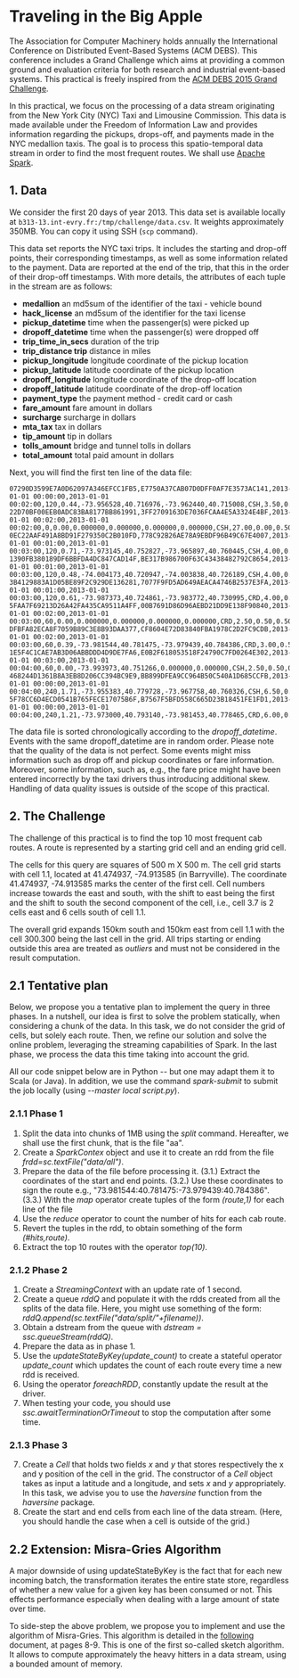 # Traveling in the Big Apple

The Association for Computer Machinery holds annually the International Conference on Distributed Event-Based Systems (ACM DEBS).
This conference includes a Grand Challenge which aims at providing a common ground and evaluation criteria for both research and industrial event-based systems.
This practical is freely inspired from the [ACM DEBS 2015 Grand Challenge](http://www.debs2015.org/call-grand-challenge.html).

In this practical, we focus on the processing of a data stream originating from the New York City (NYC) Taxi and Limousine Commission.
This data is made available under the Freedom of Information Law and provides information regarding the pickups, drops-off, and payments made in the NYC medallion taxis.
The goal is to process this spatio-temporal data stream in order to find the most frequent routes.
We shall use [Apache Spark](http://spark.apache.org).

## 1. Data

We consider the first 20 days of year 2013.
This data set is available locally at `b313-13.int-evry.fr:/tmp/challenge/data.csv`.
It weights approximately 350MB.
You can copy it using SSH (`scp` command).

This data set reports the NYC taxi trips.
It includes the starting and drop-off points, their corresponding timestamps, as well as some information related to the payment.
Data are reported at the end of the trip, that this in the order of their drop-off timestamps.
With more details, the attributes of each tuple in the stream are as follows:

* **medallion**	an md5sum of the identifier of the taxi - vehicle bound
* **hack_license**	an md5sum of the identifier for the taxi license
* **pickup_datetime**	time when the passenger(s) were picked up
* **dropoff_datetime**	time when the passenger(s) were dropped off
* **trip_time_in_secs**	duration of the trip
* **trip_distance	trip** distance in miles
* **pickup_longitude**	longitude coordinate of the pickup location
* **pickup_latitude**	latitude coordinate of the pickup location
* **dropoff_longitude**	longitude coordinate of the drop-off location
* **dropoff_latitude**	latitude coordinate of the drop-off location
* **payment_type**	the payment method - credit card or cash
* **fare_amount**	fare amount in dollars
* **surcharge**	surcharge in dollars
* **mta_tax**	tax in dollars
* **tip_amount**	tip in dollars
* **tolls_amount**	bridge and tunnel tolls in dollars
* **total_amount**	total paid amount in dollars

Next, you will find the first ten line of the data file:

	07290D3599E7A0D62097A346EFCC1FB5,E7750A37CAB07D0DFF0AF7E3573AC141,2013-01-01 00:00:00,2013-01-01 00:02:00,120,0.44,-73.956528,40.716976,-73.962440,40.715008,CSH,3.50,0.50,0.50,0.00,0.00,4.50
	22D70BF00EEB0ADC83BA8177BB861991,3FF2709163DE7036FCAA4E5A3324E4BF,2013-01-01 00:02:00,2013-01-01 00:02:00,0,0.00,0.000000,0.000000,0.000000,0.000000,CSH,27.00,0.00,0.50,0.00,0.00,27.50
	0EC22AAF491A8BD91F279350C2B010FD,778C92B26AE78A9EBDF96B49C67E4007,2013-01-01 00:01:00,2013-01-01 00:03:00,120,0.71,-73.973145,40.752827,-73.965897,40.760445,CSH,4.00,0.50,0.50,0.00,0.00,5.00
	1390FB380189DF6BBFDA4DC847CAD14F,BE317B986700F63C43438482792C8654,2013-01-01 00:01:00,2013-01-01 00:03:00,120,0.48,-74.004173,40.720947,-74.003838,40.726189,CSH,4.00,0.50,0.50,0.00,0.00,5.00
	3B4129883A1D05BE89F2C929DE136281,7077F9FD5AD649AEACA4746B2537E3FA,2013-01-01 00:01:00,2013-01-01 00:03:00,120,0.61,-73.987373,40.724861,-73.983772,40.730995,CRD,4.00,0.50,0.50,0.00,0.00,5.00
	5FAA7F69213D26A42FA435CA9511A4FF,00B7691D86D96AEBD21DD9E138F90840,2013-01-01 00:02:00,2013-01-01 00:03:00,60,0.00,0.000000,0.000000,0.000000,0.000000,CRD,2.50,0.50,0.50,0.25,0.00,3.75
	DFBFA82ECA8F7059B89C3E8B93DAA377,CF8604E72D83840FBA1978C2D2FC9CDB,2013-01-01 00:02:00,2013-01-01 00:03:00,60,0.39,-73.981544,40.781475,-73.979439,40.784386,CRD,3.00,0.50,0.50,0.70,0.00,4.70
	1E5F4C1CAE7AB3D06ABBDDD4D9DE7FA6,E0B2F618053518F24790C7FD0264E302,2013-01-01 00:03:00,2013-01-01 00:04:00,60,0.00,-73.993973,40.751266,0.000000,0.000000,CSH,2.50,0.50,0.50,0.00,0.00,3.50
	468244D1361B8A3EB8D206CC394BC9E9,BB899DFEA9CC964B50C540A1D685CCFB,2013-01-01 00:00:00,2013-01-01 00:04:00,240,1.71,-73.955383,40.779728,-73.967758,40.760326,CSH,6.50,0.50,0.50,0.00,0.00,7.50
	5F78CC6D4ECD0541B765FECE17075B6F,B7567F5BFD558C665D23B18451FE1FD1,2013-01-01 00:00:00,2013-01-01 00:04:00,240,1.21,-73.973000,40.793140,-73.981453,40.778465,CRD,6.00,0.50,0.50,1.30,0.00,8.30

The data file is sorted chronologically according to the *dropoff_datetime*.
Events with the same dropoff_datetime are in random order.
Please note that the quality of the data is not perfect.
Some events might miss information such as drop off and pickup coordinates or fare information.
Moreover, some information, such as, e.g., the fare price might have been entered incorrectly by the taxi drivers thus introducing additional skew.
Handling of data quality issues is outside of the scope of this practical.

## 2. The Challenge

The challenge of this practical is to find the top 10 most frequent cab routes.
A route is represented by a starting grid cell and an ending grid cell.

The cells for this query are squares of 500 m X 500 m.
The cell grid starts with cell 1.1, located at 41.474937, -74.913585 (in Barryville).
The coordinate 41.474937, -74.913585 marks the center of the first cell.
Cell numbers increase towards the east and south, with the shift to east being the first and the shift to south the second component of the cell, i.e., cell 3.7 is 2 cells east and 6 cells south of cell 1.1.

The overall grid expands 150km south and 150km east from cell 1.1 with the cell 300.300 being the last cell in the grid.
All trips starting or ending outside this area are treated as *outliers* and must not be considered in the result computation.

## 2.1 Tentative plan

Below, we propose you a tentative plan to implement the query in three phases.
In a nutshell, our idea is first to solve the problem statically, when considering a chunk of the data.
In this task, we do not consider the grid of cells, but solely each route.
Then, we refine our solution and solve the online problem, leveraging the streaming capabilities of Spark.
In the last phase, we process the data this time taking into account the grid.

All our code snippet below are in Python -- but one may adapt them it to Scala (or Java).
In addition, we use the command *spark-submit* to submit the job locally (using *--master local script.py*).

### 2.1.1 Phase 1

1. Split the data into chunks of 1MB using the *split* command.
Hereafter, we shall use the first chunk, that is the file "aa".
2. Create a *SparkContex* object and use it to create an rdd from the file *frdd=sc.textFile("data/all")*.
3. Prepare the data of the file before processing it.
(3.1.) Extract the coordinates of the start and end points.
(3.2.) Use these coordinates to sign the route e.g., "73.981544:40.781475:-73.979439:40.784386".
(3.3.) With the *map* operator create tuples of the form *(route,1)* for each line of the file
4. Use the *reduce* operator to count the number of hits for each cab route.
5. Revert the tuples in the rdd, to obtain something of the form *(#hits,route)*.
6. Extract the top 10 routes with the operator *top(10)*.

### 2.1.2 Phase 2

1. Create a *StreamingContext* with an update rate of 1 second.
2. Create a queue *rddQ* and populate it with the rdds created from all the splits of the data file.
Here, you might use something of the form: *rddQ.append(sc.textFile("data/split/"+filename))*.
3. Obtain a dstream from the queue with *dstream = ssc.queueStream(rddQ)*.
4. Prepare the data as in phase 1.
5. Use the *updateStateByKey(update_count)* to create a stateful operator *update_count* which updates the count of each route every time a new rdd is received.
6. Using the operator *foreachRDD*, constantly update the result at the driver.
7. When testing your code, you should use *ssc.awaitTerminationOrTimeout* to stop the computation after some time.

### 2.1.3 Phase 3

7. Create a *Cell* that holds two fields *x* and *y* that stores respectively the x and y position of the cell in the grid.
The constructor of a *Cell* object takes as input a latitude and a longitude, and sets *x* and *y* appropriately.
In this task, we advise you to use the *haversine* function from the *haversine* package.
8. Create the start and end cells from each line of the data stream.
(Here, you should handle the case when a cell is outside of the grid.)

## 2.2 Extension: Misra-Gries Algorithm

A major downside of using updateStateByKey is the fact that for each new incoming batch, the transformation iterates the entire state store, regardless of whether a new value for a given key has been consumed or not.
This effects performance especially when dealing with a large amount of state over time.

To side-step the above problem, we propose you to implement and use the algorithm of Misra-Gries.
This algorithm is detailed in the [following](http://www.cs.dartmouth.edu/~ac/Teach/CS49-Fall11/Notes/lecnotes.pdf) document, at pages 8-9.
This is one of the first so-called sketch algorithm.
It allows to compute approximately the heavy hitters in a data stream, using a bounded amount of memory.





